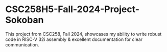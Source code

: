 # CSC258H5-Fall-2024-Project-Sokoban
This project from CSC258, Fall 2024, showcases my ability to write robust code in RISC-V 32i assembly &amp; excellent documentation for clear communication.

